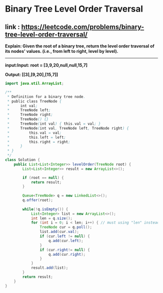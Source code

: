 
# Binary Tree Level Order Traversal


## link : https://leetcode.com/problems/binary-tree-level-order-traversal/



**Explain: Given the root of a binary tree, return the level order traversal of its nodes' values. (i.e., from left to right, level by level).**

-------
**input:Input: root = [3,9,20,null,null,15,7]**

**Output: [[3],[9,20],[15,7]]**




``` java
import java.util.ArrayList;

/**
 * Definition for a binary tree node.
 * public class TreeNode {
 *     int val;
 *     TreeNode left;
 *     TreeNode right;
 *     TreeNode() {}
 *     TreeNode(int val) { this.val = val; }
 *     TreeNode(int val, TreeNode left, TreeNode right) {
 *         this.val = val;
 *         this.left = left;
 *         this.right = right;
 *     }
 * }
 */
class Solution {
    public List<List<Integer>> levelOrder(TreeNode root) {
        List<List<Integer>> result = new ArrayList<>();

        if (root == null) {
            return result;
        }
      
        Queue<TreeNode> q = new LinkedList<>();
        q.offer(root);
        
        while(!q.isEmpty()) {
            List<Integer> list = new ArrayList<>();
            int len = q.size();
            for (int i = 0; i < len; i++) { // must using "len" instead of using .size() since when add.left and add.right will change queue size.
                TreeNode cur = q.poll();
                list.add(cur.val);
                if (cur.left != null) {
                    q.add(cur.left);
                }
                if (cur.right!= null) {
                    q.add(cur.right);
                }
            }
            result.add(list);
        }
        return result;
    }
}

```